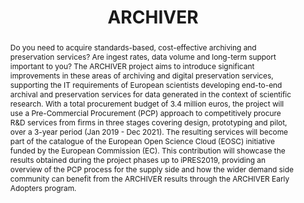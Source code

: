 ---
abstract: Do you need to acquire standards-based, cost-effective archiving and preservation
  services? Are ingest rates, data volume and long-term support important to you?
  The ARCHIVER project aims to introduce significant improvements in these areas of
  archiving and digital preservation services, supporting the IT requirements of European
  scientists developing end-to-end archival and preservation services for data generated
  in the context of scientific research. With a total procurement budget of 3.4 million
  euros, the project will use a Pre-Commercial Procurement (PCP) approach to competitively
  procure R&D services from firms in three stages covering design, prototyping and
  pilot, over a 3-year period (Jan 2019 - Dec 2021). The resulting services will become
  part of the catalogue of the European Open Science Cloud (EOSC) initiative funded
  by the European Commission (EC). This contribution will showcase the results obtained
  during the project phases up to iPRES2019, providing an overview of the PCP process
  for the supply side and how the wider demand side community can benefit from the
  ARCHIVER results through the ARCHIVER Early Adopters program.
creators:
- Sara Pitonnet Gaiarin
- Bob Jones
- Jamie Shiers
- João Fernandes
date: null
document_url: https://services.phaidra.univie.ac.at/api/object/o:1079916/download
grand_parent: iPRES
institutions: []
keywords: []
landing_page_url: https://phaidra.univie.ac.at/o:1079916
language: eng
layout: publication
license: CC BY 4.0 International
notes_url: null
parent: iPRES 2019
publication_type: paper
size: 149880
slides_url: null
source_name: iPRES
stream_url: null
title: 'ARCHIVER '
year: 2019
---